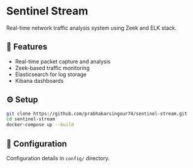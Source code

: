 # Sentinel Stream

Real-time network traffic analysis system using Zeek and ELK stack.

## 🚀 Features
- Real-time packet capture and analysis
- Zeek-based traffic monitoring
- Elasticsearch for log storage
- Kibana dashboards

## ⚙️ Setup
```bash
git clone https://github.com/prabhakarsingour74/sentinel-stream.git
cd sentinel-stream
docker-compose up --build
```

## 🔧 Configuration
Configuration details in `config/` directory.
